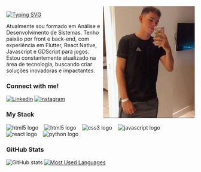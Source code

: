 <img align="right" alt="" height="300px" src="./me.png">

[![Typing SVG](https://readme-typing-svg.demolab.com?font=Fira+Code&weight=600&size=25&pause=1000&color=0074D9&random=false&width=435&height=40&lines=Ol%C3%A1%2C+eu+sou+o+Elias+Pacheco!+%F0%9F%91%BE%F0%9F%93%9A%F0%9F%92%99)](https://git.io/typing-svg)


<p align="left">Atualmente sou formado em Análise e Desenvolvimento de Sistemas. Tenho paixão por front e back-end, com experiência em Flutter, React Native, Javascript e GDScript para jogos. Estou constantemente atualizado na área de tecnologia, buscando criar soluções inovadoras e impactantes.


<h3 align="left">Connect with me!</h3>

[![Linkedin](https://img.shields.io/badge/Linkedin-0e76a8?style=for-the-badge&logo=linkedin&logoColor=white)](https://www.linkedin.com/in/elias-pacheco-450373218/)
[![Instagram](https://img.shields.io/badge/Instagram-E4405F?style=for-the-badge&logo=instagram&logoColor=white)](https://instagram.com/eliaaspacheco)

<h3 align="left">My Stack</h3>

<div align="left">
  <img src="https://cdn.jsdelivr.net/gh/devicons/devicon/icons/flutter/flutter-plain.svg" height="25" alt="html5 logo"  />
  <img width="8" />
  <img src="https://cdn.jsdelivr.net/gh/devicons/devicon/icons/html5/html5-original.svg" height="25" alt="html5 logo"  />
  <img width="8" />
  <img src="https://cdn.jsdelivr.net/gh/devicons/devicon/icons/css3/css3-original.svg" height="25" alt="css3 logo"  />
  <img width="8" />
  <img src="https://cdn.jsdelivr.net/gh/devicons/devicon/icons/javascript/javascript-plain.svg" height="25" alt="javascript logo"  />
  <img width="8" />
  <img src="https://cdn.jsdelivr.net/gh/devicons/devicon/icons/react/react-original.svg" height="25" alt="react logo"  />
  <img width="8" />
  <img src="https://cdn.jsdelivr.net/gh/devicons/devicon/icons/python/python-plain.svg" height="25" alt="python logo"  >
</div>


<h3>GitHub Stats</h3>

![GitHub stats](https://github-readme-stats-git-masterrstaa-rickstaa.vercel.app/api?username=EliasPacheco&hide_title=true&show_icons=true&include_all_commits=false&count_private=true&line_height=25&hide=issues&bg_color=000&title_color=0074D9&text_color=FFF&border_radius=3&border_color=36123c&icon_color=FF00F6&theme=jolly)
[![Most Used Languages](https://github-readme-stats-git-masterrstaa-rickstaa.vercel.app/api/top-langs/?username=EliasPacheco&line_height=10&card_width=290&layout=compact&hide_title=false&count_private=true&langs_count=4&show_icons=true&title_color=0074D9&hide=html,css&bg_color=000&text_color=8B8B8B&border_radius=3&border_color=561760&count_private=true)](https://github.com/EliasPacheco/github-readme-stats)
<br>

<br><br>

